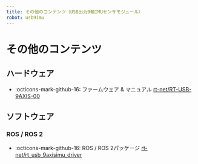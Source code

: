 ```yaml
---
title: その他のコンテンツ（USB出力9軸IMUセンサモジュール）
robot: usb9imu
---
```

# その他のコンテンツ

## ハードウェア

- :octicons-mark-github-16: 
ファームウェア & マニュアル
[rt-net/RT-USB-9AXIS-00](https://github.com/rt-net/RT-USB-9AXIS-00)

## ソフトウェア

### ROS / ROS 2

- :octicons-mark-github-16: 
ROS / ROS 2パッケージ
[rt-net/rt_usb_9axisimu_driver](https://github.com/rt-net/rt_usb_9axisimu_driver)
